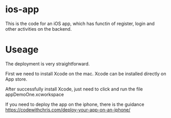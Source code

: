 # ios-app
This is the code for an iOS app, which has functin of register, login and other activities on the backend.

# Useage
The deployment is very straightforward.

First we need to install Xcode on the mac. Xcode can be installed directly on App store.

After successfully install Xcode, just need to click and run the file appDemoOne.xcworkspace

If you need to deploy the app on the iphone, there is the guidance https://codewithchris.com/deploy-your-app-on-an-iphone/
